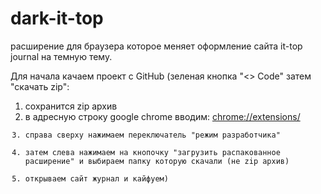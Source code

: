 # dark-it-top
расширение для браузера которое меняет оформление сайта it-top journal на темную тему.

Для начала качаем проект с GitHub (зеленая кнопка "<> Code" затем "скачать zip":
1. сохранится zip архив
2. в адресную строку google chrome вводим: <chrome://extensions/> <Code>
3. справа сверху нажимаем переключатель "режим разработчика"
4. затем слева нажимаем на кнопочку "загрузить распакованное расширение" и выбираем папку которую скачали (не zip архив)
5. открываем сайт журнал и кайфуем)
